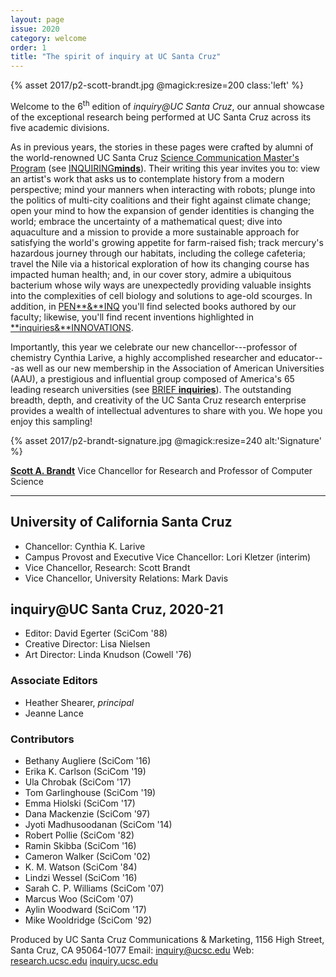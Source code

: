 ```yaml
---
layout: page
issue: 2020
category: welcome
order: 1
title: "The spirit of inquiry at UC Santa Cruz"
---
```


{% asset 2017/p2-scott-brandt.jpg @magick:resize=200 class:'left' %}

Welcome to the 6<sup>th</sup> edition of *inquiry\@UC Santa Cruz*, our annual
showcase of the exceptional research being performed at UC Santa Cruz
across its five academic divisions.

As in previous years, the stories in these pages were crafted by alumni
of the world-renowned UC Santa Cruz [Science Communication Master\'s
Program](https://scicom.ucsc.edu/) (see
[INQUIRING**minds**](/2020-21/contributors/)).
Their writing this year invites you to: view an artist's work that asks
us to contemplate history from a modern perspective; mind your manners
when interacting with robots; plunge into the politics of multi-city
coalitions and their fight against climate change; open your mind to how
the expansion of gender identities is changing the world; embrace the
uncertainty of a mathematical quest; dive into aquaculture and a mission
to provide a more sustainable approach for satisfying the world's
growing appetite for farm-raised fish; track mercury\'s hazardous
journey through our habitats, including the college cafeteria; travel
the Nile via a historical exploration of how its changing course has
impacted human health; and, in our cover story, admire a ubiquitous
bacterium whose wily ways are unexpectedly providing valuable insights
into the complexities of cell biology and solutions to age-old scourges.
In addition, in [PEN**&**INQ](/2020-21/books/)
you'll find selected books authored by our faculty; likewise, you'll
find recent inventions highlighted in
[**inquiries&**INNOVATIONS](/2020-21/innovations/).

Importantly, this year we celebrate our new chancellor---professor of
chemistry Cynthia Larive, a highly accomplished researcher and
educator---as well as our new membership in the Association of American
Universities (AAU), a prestigious and influential group composed of
America's 65 leading research universities (see [BRIEF
**inquiries**](/2020-21/briefs/)). The
outstanding breadth, depth, and creativity of the UC Santa Cruz research
enterprise provides a wealth of intellectual adventures to share with
you. We hope you enjoy this sampling!

{% asset 2017/p2-brandt-signature.jpg @magick:resize=240 alt:'Signature' %}

[**Scott A. Brandt**](https://officeofresearch.ucsc.edu/about/index.html)
Vice Chancellor for Research
and Professor of Computer Science

****

## University of California Santa Cruz

- Chancellor: Cynthia K. Larive
- Campus Provost and Executive Vice Chancellor: Lori Kletzer (interim)
- Vice Chancellor, Research: Scott Brandt
- Vice Chancellor, University Relations: Mark Davis

## inquiry@UC Santa Cruz, 2020-21

- Editor: David Egerter (SciCom '88)
- Creative Director: Lisa Nielsen
- Art Director: Linda Knudson (Cowell '76)

### Associate Editors

- Heather Shearer, _principal_
- Jeanne Lance

### Contributors

- Bethany Augliere (SciCom '16)
- Erika K. Carlson (SciCom '19)
- Ula Chrobak (SciCom '17)
- Tom Garlinghouse (SciCom '19)
- Emma Hiolski (SciCom '17)
- Dana Mackenzie (SciCom '97)
- Jyoti Madhusoodanan (SciCom '14)
- Robert Pollie (SciCom '82)
- Ramin Skibba (SciCom '16)
- Cameron Walker (SciCom '02)
- K. M. Watson (SciCom '84)
- Lindzi Wessel (SciCom '16)
- Sarah C. P. Williams (SciCom '07)
- Marcus Woo (SciCom '07)
- Aylin Woodward (SciCom '17)
- Mike Wooldridge (SciCom '92)

Produced by UC Santa Cruz Communications & Marketing,
1156 High Street,
Santa Cruz, CA 95064-1077
Email: [inquiry@ucsc.edu](mailto:inquiry@ucsc.edu)
Web: [research.ucsc.edu](http://research.ucsc.edu) [inquiry.ucsc.edu](http://inquiry.ucsc.edu)
